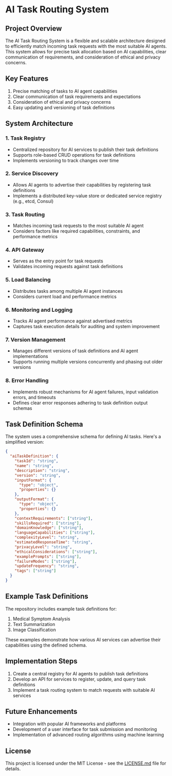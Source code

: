# AI Task Routing System

## Project Overview

The AI Task Routing System is a flexible and scalable architecture designed to efficiently match incoming task requests with the most suitable AI agents. This system allows for precise task allocation based on AI capabilities, clear communication of requirements, and consideration of ethical and privacy concerns.

## Key Features

1. Precise matching of tasks to AI agent capabilities
2. Clear communication of task requirements and expectations
3. Consideration of ethical and privacy concerns
4. Easy updating and versioning of task definitions

## System Architecture

### 1. Task Registry

- Centralized repository for AI services to publish their task definitions
- Supports role-based CRUD operations for task definitions
- Implements versioning to track changes over time

### 2. Service Discovery

- Allows AI agents to advertise their capabilities by registering task definitions
- Implements a distributed key-value store or dedicated service registry (e.g., etcd, Consul)

### 3. Task Routing

- Matches incoming task requests to the most suitable AI agent
- Considers factors like required capabilities, constraints, and performance metrics

### 4. API Gateway

- Serves as the entry point for task requests
- Validates incoming requests against task definitions

### 5. Load Balancing

- Distributes tasks among multiple AI agent instances
- Considers current load and performance metrics

### 6. Monitoring and Logging

- Tracks AI agent performance against advertised metrics
- Captures task execution details for auditing and system improvement

### 7. Version Management

- Manages different versions of task definitions and AI agent implementations
- Supports running multiple versions concurrently and phasing out older versions

### 8. Error Handling

- Implements robust mechanisms for AI agent failures, input validation errors, and timeouts
- Defines clear error responses adhering to task definition output schemas

## Task Definition Schema

The system uses a comprehensive schema for defining AI tasks. Here's a simplified version:

```json
{
  "aiTaskDefinition": {
    "taskId": "string",
    "name": "string",
    "description": "string",
    "version": "string",
    "inputFormat": {
      "type": "object",
      "properties": {}
    },
    "outputFormat": {
      "type": "object",
      "properties": {}
    },
    "contextRequirements": ["string"],
    "skillsRequired": ["string"],
    "domainKnowledge": ["string"],
    "languageCapabilities": ["string"],
    "complexityLevel": "string",
    "estimatedResponseTime": "string",
    "privacyLevel": "string",
    "ethicalConsiderations": ["string"],
    "examplePrompts": ["string"],
    "failureModes": ["string"],
    "updateFrequency": "string",
    "tags": ["string"]
  }
}
```

## Example Task Definitions

The repository includes example task definitions for:

1. Medical Symptom Analysis
2. Text Summarization
3. Image Classification

These examples demonstrate how various AI services can advertise their capabilities using the defined schema.

## Implementation Steps

1. Create a central registry for AI agents to publish task definitions
2. Develop an API for services to register, update, and query task definitions
3. Implement a task routing system to match requests with suitable AI services

## Future Enhancements

- Integration with popular AI frameworks and platforms
- Development of a user interface for task submission and monitoring
- Implementation of advanced routing algorithms using machine learning


## License

This project is licensed under the MIT License - see the [LICENSE.md](LICENSE.md) file for details.
